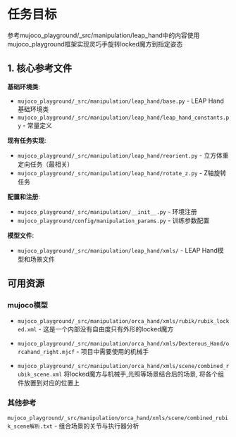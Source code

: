 # 任务目标
参考mujoco_playground/_src/manipulation/leap_hand中的内容使用mujoco_playground框架实现灵巧手旋转locked魔方到指定姿态

## 1. 核心参考文件

**基础环境类**:

- `mujoco_playground/_src/manipulation/leap_hand/base.py` - LEAP Hand基础环境类
- `mujoco_playground/_src/manipulation/leap_hand/leap_hand_constants.py` - 常量定义

**现有任务实现**:

- `mujoco_playground/_src/manipulation/leap_hand/reorient.py` - 立方体重定向任务（最相关）
- `mujoco_playground/_src/manipulation/leap_hand/rotate_z.py` - Z轴旋转任务

**配置和注册**:

- `mujoco_playground/_src/manipulation/__init__.py` - 环境注册
- `mujoco_playground/config/manipulation_params.py` - 训练参数配置

**模型文件**:

- `mujoco_playground/_src/manipulation/leap_hand/xmls/` - LEAP Hand模型和场景文件

## 可用资源

### mujoco模型
- `mujoco_playground/_src/manipulation/orca_hand/xmls/rubik/rubik_locked.xml` - 这是一个内部没有自由度只有外形的locked魔方  

- `mujoco_playground/_src/manipulation/orca_hand/xmls/Dexterous_Hand/orcahand_right.mjcf` - 项目中需要使用的机械手

- `mujoco_playground/_src/manipulation/orca_hand/xmls/scene/combined_rubik_scene.xml` 将locked魔方与机械手,光照等场景结合后的场景, 将各个组件放置到对应的位置上

### 其他参考
`mujoco_playground/_src/manipulation/orca_hand/xmls/scene/combined_rubik_scene解析.txt` - 组合场景的关节与执行器分析


